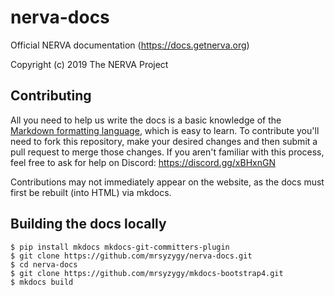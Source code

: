 # nerva-docs
Official NERVA documentation (https://docs.getnerva.org)

Copyright (c) 2019 The NERVA Project

## Contributing
All you need to help us write the docs is a basic knowledge of the [Markdown formatting language](https://www.markdowntutorial.com/), which is easy to learn. To contribute you'll need to fork this repository, make your desired changes and then submit a pull request to merge those changes. If you aren't familiar with this process, feel free to ask for help on Discord: https://discord.gg/xBHxnGN

Contributions may not immediately appear on the website, as the docs must first be rebuilt (into HTML) via mkdocs.

## Building the docs locally
    $ pip install mkdocs mkdocs-git-committers-plugin
    $ git clone https://github.com/mrsyzygy/nerva-docs.git
    $ cd nerva-docs
    $ git clone https://github.com/mrsyzygy/mkdocs-bootstrap4.git
    $ mkdocs build
